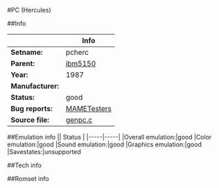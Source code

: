#PC (Hercules)

##Info

||Info|
|-----|-----|
|**Setname:**|pcherc
|**Parent:**|[ibm5150](ibm5150.md)
|**Year:**|1987
|**Manufacturer:**|<generic>
|**Status:**|good
|**Bug reports:**|[MAMETesters](http://mametesters.org/view_all_set.php?type=1&temporary=y&search=genpc.c)
|**Source file:**|[genpc.c](https://github.com/mamedev/mame/blob/master/src/mess/drivers/genpc.c)

##Emulation info
|| Status |
|-----|-----|
|Overall emulation:|good
|Color emulation:|good
|Sound emulation:|good
|Graphics emulation:|good
|Savestates:|unsupported

##Tech info

##Romset info

<!--- START OF EDITED COMMENT DO NOT TOUCH TEXT ABOVE-->
